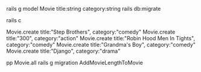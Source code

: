 <!-- Setup
Create a new Rails application called 'favorite_movies'.
Create the database
Generate a Movie model with a title attribute and a category attribute
Challenges
Add five entries to the database via the Rails console
Create a migration to add a new column to the database called movie_length
Update the values of the five existing attributes to include a movie_length value
Generate a migration to rename the column 'category' to 'genre' -->


rails g model Movie title:string category:string
rails db:migrate

rails c

Movie.create title:"Step Brothers", category:"comedy"
Movie.create title:"300", category:"action"
Movie.create title:"Robin Hood Men In Tights", category:"comedy"
Movie.create title:"Grandma's Boy", category:"comedy"
Movie.create title:"Django", category:"drama"

pp Movie.all
rails g migration AddMovieLengthToMovie

